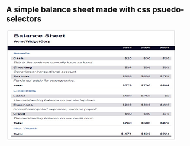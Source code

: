 <h2>A simple balance sheet made with css psuedo-selectors</h2>

<p>
  <img width="460" height="300" src="./blncsht.jpg">
</p>
